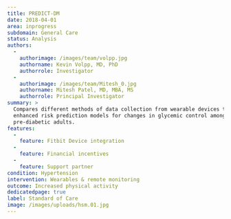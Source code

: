 ```yaml
---
title: PREDICT-DM
date: 2018-04-01
area: inprogress
subdomain: General Care
status: Analysis
authors:
  - 
    authorimage: /images/team/volpp.jpg
    authorname: Kevin Volpp, MD, PhD
    authorrole: Investigator
  - 
    authorimage: /images/team/Mitesh_0.jpg
    authorname: Mitesh Patel, MD, MBA, MS
    authorrole: Principal Investigator
summary: >
  Compares different methods of data collection from wearable devices to develop
  enhanced risk prediction models for changes in glycemic control among
  pre-diabetic adults.
features:
  - 
    feature: Fitbit Device integration
  - 
    feature: Financial incentives
  - 
    feature: Support partner
condition: Hypertension
intervention: Wearables & remote monitoring
outcome: Increased physical activity
dedicatedpage: true
label: Standard of Care 
image: /images/uploads/hsm.01.jpg
---
```

